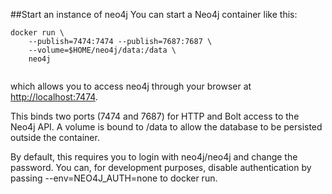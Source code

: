 ##Start an instance of neo4j
You can start a Neo4j container like this:


```console
docker run \
    --publish=7474:7474 --publish=7687:7687 \
    --volume=$HOME/neo4j/data:/data \
    neo4j
    
```

which allows you to access neo4j through your browser at [http://localhost:7474](http://localhost:7474).

This binds two ports (7474 and 7687) for HTTP and Bolt access to the Neo4j API. A volume is bound to /data to allow the database to be persisted outside the container.

By default, this requires you to login with neo4j/neo4j and change the password. You can, for development purposes, disable authentication by passing --env=NEO4J_AUTH=none to docker run.